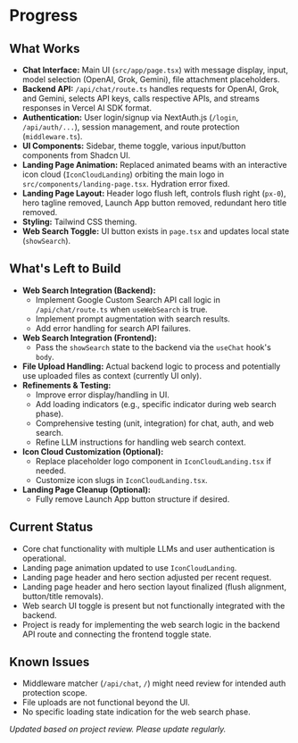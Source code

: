 # Progress

## What Works

-   **Chat Interface:** Main UI (`src/app/page.tsx`) with message display, input, model selection (OpenAI, Grok, Gemini), file attachment placeholders.
-   **Backend API:** `/api/chat/route.ts` handles requests for OpenAI, Grok, and Gemini, selects API keys, calls respective APIs, and streams responses in Vercel AI SDK format.
-   **Authentication:** User login/signup via NextAuth.js (`/login`, `/api/auth/...`), session management, and route protection (`middleware.ts`).
-   **UI Components:** Sidebar, theme toggle, various input/button components from Shadcn UI.
-   **Landing Page Animation:** Replaced animated beams with an interactive icon cloud (`IconCloudLanding`) orbiting the main logo in `src/components/landing-page.tsx`. Hydration error fixed.
-   **Landing Page Layout:** Header logo flush left, controls flush right (`px-0`), hero tagline removed, Launch App button removed, redundant hero title removed.
-   **Styling:** Tailwind CSS theming.
-   **Web Search Toggle:** UI button exists in `page.tsx` and updates local state (`showSearch`).

## What's Left to Build

-   **Web Search Integration (Backend):**
    -   Implement Google Custom Search API call logic in `/api/chat/route.ts` when `useWebSearch` is true.
    -   Implement prompt augmentation with search results.
    -   Add error handling for search API failures.
-   **Web Search Integration (Frontend):**
    -   Pass the `showSearch` state to the backend via the `useChat` hook's `body`.
-   **File Upload Handling:** Actual backend logic to process and potentially use uploaded files as context (currently UI only).
-   **Refinements & Testing:**
    -   Improve error display/handling in UI.
    -   Add loading indicators (e.g., specific indicator during web search phase).
    -   Comprehensive testing (unit, integration) for chat, auth, and web search.
    -   Refine LLM instructions for handling web search context.
-   **Icon Cloud Customization (Optional):**
    -   Replace placeholder logo component in `IconCloudLanding.tsx` if needed.
    -   Customize icon slugs in `IconCloudLanding.tsx`.
-   **Landing Page Cleanup (Optional):**
    - Fully remove Launch App button structure if desired.

## Current Status

-   Core chat functionality with multiple LLMs and user authentication is operational.
-   Landing page animation updated to use `IconCloudLanding`.
-   Landing page header and hero section adjusted per recent request.
-   Landing page header and hero section layout finalized (flush alignment, button/title removals).
-   Web search UI toggle is present but not functionally integrated with the backend.
-   Project is ready for implementing the web search logic in the backend API route and connecting the frontend toggle state.

## Known Issues

-   Middleware matcher (`/api/chat`, `/`) might need review for intended auth protection scope.
-   File uploads are not functional beyond the UI.
-   No specific loading state indication for the web search phase.

_Updated based on project review. Please update regularly._ 